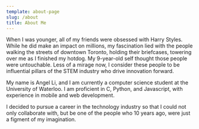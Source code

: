 ```yaml
---
template: about-page
slug: /about
title: About Me
---
```

When I was younger, all of my friends were obsessed with Harry Styles. While he did make an impact on millions, my fascination lied with the people walking the streets of downtown Toronto, holding their briefcases, towering over me as I finished my hotdog. My 9-year-old self thought those people were untouchable. Less of a mirage now, I consider these people to be influential pillars of the STEM industry who drive innovation forward.
 
My name is Angel Li, and I am currently a computer science student at the University of Waterloo. I am proficient in C, Python, and Javascript, with experience in mobile and web development.
 
I decided to pursue a career in the technology industry so that I could not only collaborate with, but be one of the people who 10 years ago, were just a figment of my imagination.
